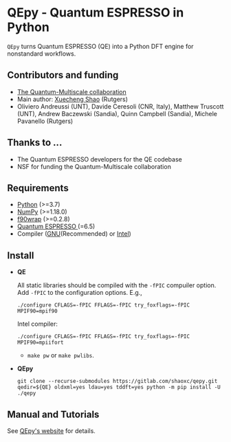 # QEpy - Quantum ESPRESSO in Python
   `QEpy` turns Quantum ESPRESSO (QE) into a Python DFT engine for nonstandard workflows.

   <!--Check out a [YouTube video](https://www.youtube.com/watch?v=cWt0BVQs-_U) with additional information (installation and examples).-->

## Contributors and funding
 - [The Quantum-Multiscale collaboration](http://www.quantum-multiscale.org/)
 - Main author: [Xuecheng Shao](mailto:xuecheng.shao@rutgers.edu) (Rutgers)
 - Oliviero Andreussi (UNT), Davide Ceresoli (CNR, Italy), Matthew Truscott (UNT), Andrew Baczewski (Sandia), Quinn Campbell (Sandia), Michele Pavanello (Rutgers)


## Thanks to ...
 - The Quantum ESPRESSO developers for the QE codebase
 - NSF for funding the Quantum-Multiscale collaboration

## Requirements
 - [Python](https://www.python.org/) (>=3.7)
 - [NumPy](https://docs.scipy.org/doc/numpy/reference/) (>=1.18.0)
 - [f90wrap](https://github.com/jameskermode/f90wrap) (>=0.2.8)
 - [Quantum ESPRESSO ](https://gitlab.com/QEF/q-e/-/releases/qe-6.5) (=6.5)
 - Compiler ([GNU](https://gcc.gnu.org/fortran/)(Recommended) or [Intel](https://software.intel.com/content/www/us/en/develop/tools/oneapi/components/fortran-compiler.html))

## Install
 - **QE**

	All static libraries should be compiled with the `-fPIC` compuiler option. Add `-fPIC` to the configuration options. E.g.,

     ```shell
	 ./configure CFLAGS=-fPIC FFLAGS=-fPIC try_foxflags=-fPIC MPIF90=mpif90
     ```

	Intel compiler:


     ```shell
	 ./configure CFLAGS=-fPIC FFLAGS=-fPIC try_foxflags=-fPIC MPIF90=mpiifort
	 ```

   + `make pw` or `make pwlibs`.

 - **QEpy**

     ```shell
	 git clone --recurse-submodules https://gitlab.com/shaoxc/qepy.git
     qedir=${QE} oldxml=yes ldau=yes tddft=yes python -m pip install -U ./qepy
	 ```

## Manual and Tutorials

  See [QEpy's website](http://qepy.rutgers.edu) for details.
